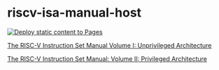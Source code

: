 # riscv-isa-manual-host

[![Deploy static content to Pages](https://github.com/dtcxzyw/riscv-isa-manual-host/actions/workflows/static.yml/badge.svg)](https://github.com/dtcxzyw/riscv-isa-manual-host/actions/workflows/static.yml)

[The RISC-V Instruction Set Manual Volume I: Unprivileged Architecture](https://dtcxzyw.github.io/riscv-isa-manual-host/unpriv-isa-asciidoc.html)

[The RISC-V Instruction Set Manual: Volume II: Privileged Architecture](https://dtcxzyw.github.io/riscv-isa-manual-host/priv-isa-asciidoc.html)
